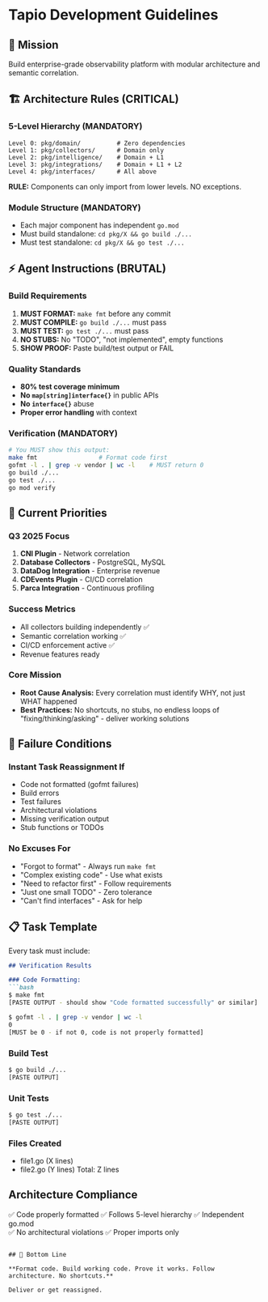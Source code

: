 # Tapio Development Guidelines

## 🎯 Mission

Build enterprise-grade observability platform with modular architecture and semantic correlation.

## 🏗️ Architecture Rules (CRITICAL)

### 5-Level Hierarchy (MANDATORY)

```
Level 0: pkg/domain/          # Zero dependencies
Level 1: pkg/collectors/      # Domain only
Level 2: pkg/intelligence/    # Domain + L1
Level 3: pkg/integrations/    # Domain + L1 + L2  
Level 4: pkg/interfaces/      # All above
```

**RULE:** Components can only import from lower levels. NO exceptions.

### Module Structure (MANDATORY)

- Each major component has independent `go.mod`
- Must build standalone: `cd pkg/X && go build ./...`
- Must test standalone: `cd pkg/X && go test ./...`

## ⚡ Agent Instructions (BRUTAL)

### Build Requirements

1. **MUST FORMAT:** `make fmt` before any commit
2. **MUST COMPILE:** `go build ./...` must pass
3. **MUST TEST:** `go test ./...` must pass  
4. **NO STUBS:** No "TODO", "not implemented", empty functions
5. **SHOW PROOF:** Paste build/test output or FAIL

### Quality Standards

- **80% test coverage minimum**
- **No `map[string]interface{}`** in public APIs
- **No `interface{}`** abuse
- **Proper error handling** with context

### Verification (MANDATORY)

```bash
# You MUST show this output:
make fmt                 # Format code first
gofmt -l . | grep -v vendor | wc -l    # MUST return 0
go build ./...
go test ./...
go mod verify
```

## 🔧 Current Priorities

### Q3 2025 Focus

1. **CNI Plugin** - Network correlation
2. **Database Collectors** - PostgreSQL, MySQL
3. **DataDog Integration** - Enterprise revenue  
4. **CDEvents Plugin** - CI/CD correlation
5. **Parca Integration** - Continuous profiling

### Success Metrics

- All collectors building independently ✅
- Semantic correlation working ✅
- CI/CD enforcement active ✅
- Revenue features ready

### Core Mission

- **Root Cause Analysis:** Every correlation must identify WHY, not just WHAT happened
- **Best Practices:** No shortcuts, no stubs, no endless loops of "fixing/thinking/asking" - deliver working solutions

## 🚫 Failure Conditions

### Instant Task Reassignment If

- Code not formatted (gofmt failures)
- Build errors
- Test failures
- Architectural violations
- Missing verification output
- Stub functions or TODOs

### No Excuses For

- "Forgot to format" - Always run `make fmt`
- "Complex existing code" - Use what exists
- "Need to refactor first" - Follow requirements  
- "Just one small TODO" - Zero tolerance
- "Can't find interfaces" - Ask for help

## 📋 Task Template

Every task must include:

```markdown
## Verification Results

### Code Formatting:
```bash
$ make fmt
[PASTE OUTPUT - should show "Code formatted successfully" or similar]

$ gofmt -l . | grep -v vendor | wc -l
0
[MUST be 0 - if not 0, code is not properly formatted]
```

### Build Test

```bash
$ go build ./...
[PASTE OUTPUT]
```

### Unit Tests

```bash  
$ go test ./...
[PASTE OUTPUT]
```

### Files Created

- file1.go (X lines)
- file2.go (Y lines)
Total: Z lines

## Architecture Compliance

✅ Code properly formatted
✅ Follows 5-level hierarchy
✅ Independent go.mod  
✅ No architectural violations
✅ Proper imports only

```

## 🎯 Bottom Line

**Format code. Build working code. Prove it works. Follow architecture. No shortcuts.**

Deliver or get reassigned.
